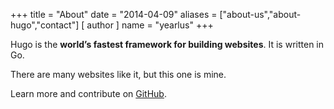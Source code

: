 +++
title = "About"
date = "2014-04-09"
aliases = ["about-us","about-hugo","contact"]
[ author ]
  name = "yearlus"
+++

Hugo is the **world’s fastest framework for building websites**. It is written in Go.

There are many websites like it, but this one is mine.

Learn more and contribute on [GitHub](https://github.com/gohugoio).
